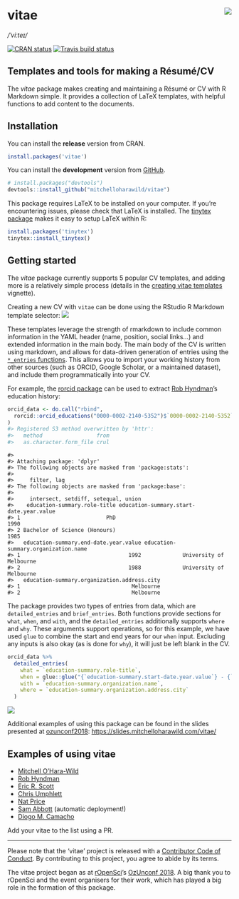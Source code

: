
<!-- README.md is generated from README.Rmd. Please edit that file -->

# vitae <img src="man/figures/logo.png" align="right" />

*/ˈviːteɪ/*

[![CRAN
status](https://www.r-pkg.org/badges/version/vitae)](https://cran.r-project.org/package=vitae)
[![Travis build
status](https://travis-ci.org/mitchelloharawild/vitae.svg?branch=master)](https://travis-ci.org/mitchelloharawild/vitae)

## Templates and tools for making a Résumé/CV

The *vitae* package makes creating and maintaining a Résumé or CV with R
Markdown simple. It provides a collection of LaTeX templates, with
helpful functions to add content to the documents.

## Installation

You can install the **release** version from CRAN.

``` r
install.packages('vitae')
```

You can install the **development** version from
[GitHub](https://github.com/mitchelloharawild/vitae).

``` r
# install.packages("devtools")
devtools::install_github("mitchelloharawild/vitae")
```

This package requires LaTeX to be installed on your computer. If you’re
encountering issues, please check that LaTeX is installed. The [tinytex
package](https://github.com/yihui/tinytex) makes it easy to setup LaTeX
within R:

``` r
install.packages('tinytex')
tinytex::install_tinytex()
```

## Getting started

The *vitae* package currently supports 5 popular CV templates, and
adding more is a relatively simple process (details in the [creating
vitae
templates](https://pkg.mitchelloharawild.com/vitae/articles/extending.html)
vignette).

Creating a new CV with `vitae` can be done using the RStudio R Markdown
template selector: ![](man/figures/template_gui.png)

These templates leverage the strength of rmarkdown to include common
information in the YAML header (name, position, social links…) and
extended information in the main body. The main body of the CV is
written using markdown, and allows for data-driven generation of entries
using the [`*_entries`
functions](https://pkg.mitchelloharawild.com/vitae/reference/cventries.html).
This allows you to import your working history from other sources (such
as ORCID, Google Scholar, or a maintained dataset), and include them
programmatically into your CV.

For example, the [rorcid package](https://github.com/ropensci/rorcid)
can be used to extract [Rob
Hyndman](https://orcid.org/0000-0002-2140-5352)’s education history:

``` r
orcid_data <- do.call("rbind",
  rorcid::orcid_educations("0000-0002-2140-5352")$`0000-0002-2140-5352`$`affiliation-group`$summaries
)
#> Registered S3 method overwritten by 'httr':
#>   method                 from
#>   as.character.form_file crul
```

    #> 
    #> Attaching package: 'dplyr'
    #> The following objects are masked from 'package:stats':
    #> 
    #>     filter, lag
    #> The following objects are masked from 'package:base':
    #> 
    #>     intersect, setdiff, setequal, union
    #>    education-summary.role-title education-summary.start-date.year.value
    #> 1                           PhD                                    1990
    #> 2 Bachelor of Science (Honours)                                    1985
    #>   education-summary.end-date.year.value education-summary.organization.name
    #> 1                                  1992             University of Melbourne
    #> 2                                  1988             University of Melbourne
    #>   education-summary.organization.address.city
    #> 1                                   Melbourne
    #> 2                                   Melbourne

The package provides two types of entries from data, which are
`detailed_entries` and `brief_entries`. Both functions provide sections
for `what`, `when`, and `with`, and the `detailed_entries` additionally
supports `where` and `why`. These arguments support operations, so for
this example, we have used `glue` to combine the start and end years for
our `when` input. Excluding any inputs is also okay (as is done for
`why`), it will just be left blank in the CV.

``` r
orcid_data %>%
  detailed_entries(
    what = `education-summary.role-title`,
    when = glue::glue("{`education-summary.start-date.year.value`} - {`education-summary.end-date.year.value`}"),
    with = `education-summary.organization.name`,
    where = `education-summary.organization.address.city`
  )
```

![](man/figures/education.png)

Additional examples of using this package can be found in the slides
presented at [ozunconf2018](https://ozunconf18.ropensci.org/):
<https://slides.mitchelloharawild.com/vitae/>

## Examples of using vitae

  - [Mitchell O’Hara-Wild](https://github.com/mitchelloharawild/CV)
  - [Rob Hyndman](https://github.com/robjhyndman/CV)
  - [Eric R. Scott](https://github.com/Aariq/curriculum-vitae)
  - [Chris
    Umphlett](https://chrisumphlett.github.io/posts/vitae-package/)
  - [Nat Price](https://github.com/natbprice/cv)
  - [Sam Abbott](https://github.com/seabbs/cv) (automatic deployment\!)
  - [Diogo M. Camacho](https://github.com/diogocamacho/CV)

Add your vitae to the list using a PR.

-----

Please note that the ‘vitae’ project is released with a [Contributor
Code of
Conduct](https://github.com/mitchelloharawild/vitae/blob/master/.github/CODE_OF_CONDUCT.md).
By contributing to this project, you agree to abide by its terms.

The vitae project began as at [rOpenSci](https://ropensci.org/)’s
[OzUnconf 2018](https://ozunconf18.ropensci.org/). A big thank you to
rOpenSci and the event organisers for their work, which has played a big
role in the formation of this package.
